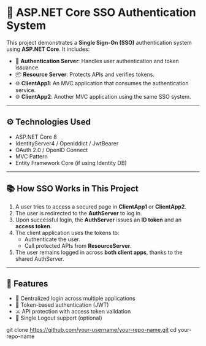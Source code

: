 # 🔐 ASP.NET Core SSO Authentication System

This project demonstrates a **Single Sign-On (SSO)** authentication system using **ASP.NET Core**. It includes:

- 🧭 **Authentication Server**: Handles user authentication and token issuance.
- 📦 **Resource Server**: Protects APIs and verifies tokens.
- 🌐 **ClientApp1**: An MVC application that consumes the authentication service.
- 🌐 **ClientApp2**: Another MVC application using the same SSO system.



---

## ⚙️ Technologies Used

- ASP.NET Core 8
- IdentityServer4 / OpenIddict / JwtBearer 
- OAuth 2.0 / OpenID Connect
- MVC Pattern
- Entity Framework Core (if using Identity DB)

---

## 📚 How SSO Works in This Project

1. A user tries to access a secured page in **ClientApp1** or **ClientApp2**.
2. The user is redirected to the **AuthServer** to log in.
3. Upon successful login, the **AuthServer** issues an **ID token** and an **access token**.
4. The client application uses the tokens to:
   - Authenticate the user.
   - Call protected APIs from **ResourceServer**.
5. The user remains logged in across **both client apps**, thanks to the shared AuthServer.

---

## 🧪 Features

- 🔐 Centralized login across multiple applications
- 🧾 Token-based authentication (JWT)
- ⚔️ API protection with access token validation
- 🚪 Single Logout support (optional)

git clone https://github.com/your-username/your-repo-name.git
cd your-repo-name
